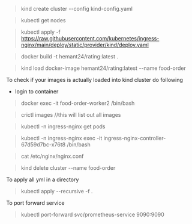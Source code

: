 > kind create cluster --config kind-config.yaml 

>  kubectl get nodes


> kubectl apply -f https://raw.githubusercontent.com/kubernetes/ingress-nginx/main/deploy/static/provider/kind/deploy.yaml

> docker build -t hemant24/rating:latest .

> kind load docker-image hemant24/rating:latest --name food-order

To check if your images is actually loaded into kind cluster do following

- login to container

> docker exec -it food-order-worker2 /bin/bash

> crictl images //this will list out all images



> kubectl -n ingress-nginx get pods

> kubectl -n ingress-nginx exec -it  ingress-nginx-controller-67d59d7bc-x76t8 /bin/bash

> cat /etc/nginx/nginx.conf


> kind delete cluster --name food-order 

To apply all yml in a directory

> kubectl apply --recursive -f .

To port forward service 
> kubectl port-forward svc/prometheus-service 9090:9090
